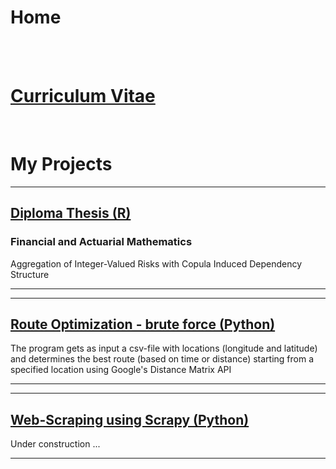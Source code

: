 # Home

<br><br>

# [Curriculum Vitae](/curriculum_vitae)

<br>

# My Projects

---

## [Diploma Thesis (R)](/diploma_thesis)

### Financial and Actuarial Mathematics

Aggregation of Integer-Valued Risks with Copula Induced Dependency Structure

---

---
## [Route Optimization - brute force (Python)](/python_route_optimization)

The program gets as input a csv-file with locations (longitude and latitude) and determines the best route (based on time or distance) starting from a specified location using Google's Distance Matrix API

---

---
## [Web-Scraping using Scrapy (Python)]()

Under construction ...

---
